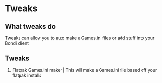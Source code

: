 # Tweaks

## What tweaks do
Tweaks can allow you to auto make a Games.ini files or add stuff into your Bondi client

## Tweaks
1. Flatpak Games.ini maker | This will make a Games.ini file based off your flatpak installs 